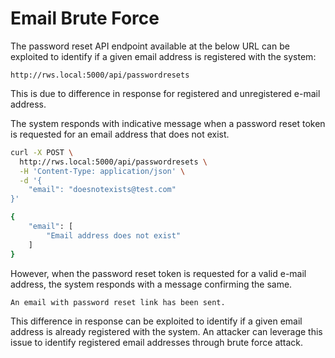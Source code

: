 # Email Brute Force

The password reset API endpoint available at the below URL can be exploited to identify if a given email address is registered with the system:

```
http://rws.local:5000/api/passwordresets
```

This is due to difference in response for registered and unregistered e-mail address.

The system responds with indicative message when a password reset token is requested for an email address that does not exist.

```bash
curl -X POST \
  http://rws.local:5000/api/passwordresets \
  -H 'Content-Type: application/json' \
  -d '{
	"email": "doesnotexists@test.com"
}'

{
    "email": [
        "Email address does not exist"
    ]
}
```

However, when the password reset token is requested for a valid e-mail address, the system responds with a message confirming the same.

```
An email with password reset link has been sent.
```

This difference in response can be exploited to identify if a given email address is already registered with the system. An attacker can leverage this issue to identify registered email addresses through brute force attack.
